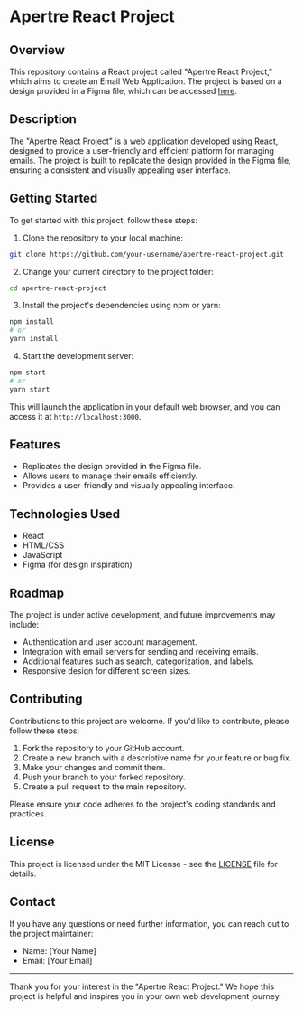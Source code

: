 # Apertre React Project

## Overview

This repository contains a React project called "Apertre React Project," which aims to create an Email Web Application. The project is based on a design provided in a Figma file, which can be accessed [here](https://www.figma.com/community/file/1198411980891297181).

## Description

The "Apertre React Project" is a web application developed using React, designed to provide a user-friendly and efficient platform for managing emails. The project is built to replicate the design provided in the Figma file, ensuring a consistent and visually appealing user interface.

## Getting Started

To get started with this project, follow these steps:

1. Clone the repository to your local machine:

```bash
git clone https://github.com/your-username/apertre-react-project.git
```

2. Change your current directory to the project folder:

```bash
cd apertre-react-project
```

3. Install the project's dependencies using npm or yarn:

```bash
npm install
# or
yarn install
```

4. Start the development server:

```bash
npm start
# or
yarn start
```

This will launch the application in your default web browser, and you can access it at `http://localhost:3000`.

## Features

- Replicates the design provided in the Figma file.
- Allows users to manage their emails efficiently.
- Provides a user-friendly and visually appealing interface.

## Technologies Used

- React
- HTML/CSS
- JavaScript
- Figma (for design inspiration)

## Roadmap

The project is under active development, and future improvements may include:

- Authentication and user account management.
- Integration with email servers for sending and receiving emails.
- Additional features such as search, categorization, and labels.
- Responsive design for different screen sizes.

## Contributing

Contributions to this project are welcome. If you'd like to contribute, please follow these steps:

1. Fork the repository to your GitHub account.
2. Create a new branch with a descriptive name for your feature or bug fix.
3. Make your changes and commit them.
4. Push your branch to your forked repository.
5. Create a pull request to the main repository.

Please ensure your code adheres to the project's coding standards and practices.

## License

This project is licensed under the MIT License - see the [LICENSE](LICENSE) file for details.

## Contact

If you have any questions or need further information, you can reach out to the project maintainer:

- Name: [Your Name]
- Email: [Your Email]

---

Thank you for your interest in the "Apertre React Project." We hope this project is helpful and inspires you in your own web development journey.
